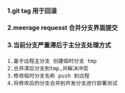 #### 1.git tag 用于回滚
#### 2.meerage requesst 合并分支界面提交
#### 3.当前分支严重滞后于主分支处理方式
```
1.基于远程主分支 创建临时分支 tmp
2.合并滞后分支到tmp,并解决冲突
3.修改临时分支名称 push 到远程
4.将修改后的分支合并到开发分支进行部署测试
```
